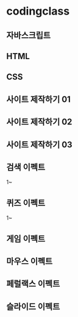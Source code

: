# codingclass   

## 자바스크립트   

## HTML   

## CSS   

## 사이트 제작하기 01   

## 사이트 제작하기 02   

## 사이트 제작하기 03   

## 검색 이펙트   
1~   

## 퀴즈 이펙트   
1~   
## 게임 이펙트

## 마우스 이펙트

## 페럴랙스 이펙트

## 슬라이드 이펙트


